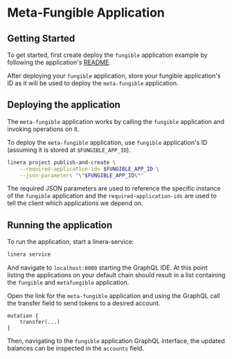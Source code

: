 # Meta-Fungible Application

## Getting Started

To get started, first create deploy the `fungible` application example by following
the application's [README](https://github.com/linera-io/fungible-app-tutorial/blob/main/README.md).

After deploying your `fungible` application, store your fungible application's ID as it will be used
to deploy the `meta-fungible` application.

## Deploying the application

The `meta-fungible` application works by calling the `fungible` application and invoking operations on it.

To deploy the `meta-fungible` application, use `fungible` application's ID (assuming it is stored
at `$FUNGIBLE_APP_ID`).

```bash
linera project publish-and-create \
    --required-application-ids $FUNGIBLE_APP_ID \
    --json-parameters "\"$FUNGIBLE_APP_ID\""
```

The required JSON parameters are used to reference the specific instance of the `fungible` application and the
`required-application-ids` are used to tell the client which applications we depend on.

## Running the application

To run the application, start a linera-service:

```bash
linera service
```

And navigate to `localhost:8080` starting the GraphQL IDE. At this point listing the applications on your default chain
should result in a list containing the `fungible` and `metafungible` application.

Open the link for the `meta-fungible` application and using the GraphQL call the transfer field to send tokens to a
desired account.

```gql
mutation {
    transfer(...) 
}
```

Then, navigating to the `fungible` application GraphQL interface, the updated balances can be inspected in the
`accounts` field.